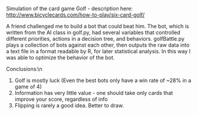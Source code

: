 Simulation of the card game Golf - description here: http://www.bicyclecards.com/how-to-play/six-card-golf/

A friend challenged me to build a bot that could beat him. The bot, which is written from the AI class in golf.py, had several variables
that controlled different priorities, actions in a decision tree, and behaviors. golfBattle.py plays a collection of bots against each
other, then outputs the raw data into a text file in a format readable by R, for later statistical analysis. In this way I was able to
optimize the behavior of the bot.

Conclusions:\n
1. Golf is mostly luck (Even the best bots only have a win rate of ~28% in a game of 4)
2. Information has very little value - one should take only cards that improve your score, regardless of info
3. Flipping is rarely a good idea. Better to draw.
